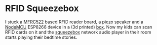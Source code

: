 RFID Squeezebox
===============

I stuck a [MFRC522] based RFID reader board, a piezo speaker and a [NodeMCU]
ESP8266 device in a (3d printed) [box]. Now my kids can scan RFID cards on it
and the [squeezebox] network audio player in their room starts playing their
bedtime stories.

[MFRC522]:    https://github.com/miguelbalboa/rfid
[NodeMCU]:    https://en.wikipedia.org/wiki/NodeMCU
[box]:        http://a360.co/2tmpJZs
[squeezebox]: https://en.wikipedia.org/wiki/Squeezebox_(network_music_player)
